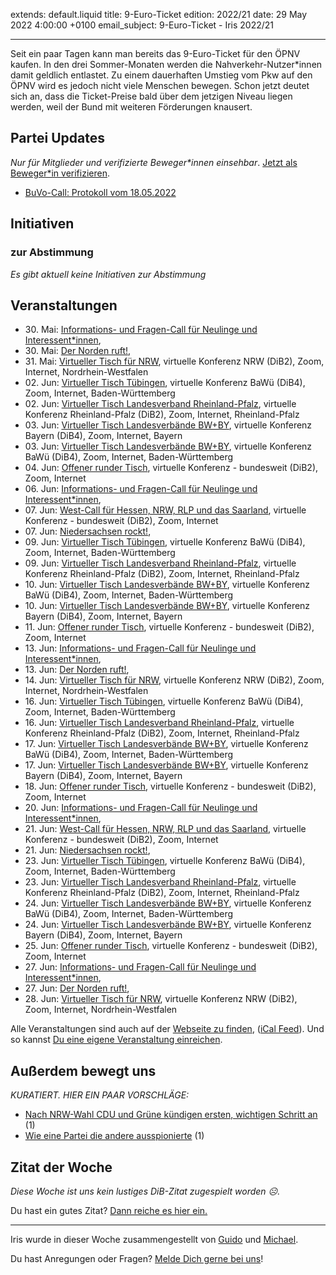 
extends: default.liquid
title: 9-Euro-Ticket
edition: 2022/21
date: 29 May 2022 4:00:00 +0100
email_subject: 9-Euro-Ticket - Iris 2022/21

---
Seit ein paar Tagen kann man bereits das 9-Euro-Ticket für den ÖPNV kaufen. In den drei Sommer-Monaten werden die Nahverkehr-Nutzer\*innen damit geldlich entlastet. Zu einem dauerhaften Umstieg vom Pkw auf den ÖPNV wird es jedoch nicht viele Menschen bewegen. Schon jetzt deutet sich an, dass die Ticket-Preise bald über dem jetzigen Niveau liegen werden, weil der Bund mit weiteren Förderungen knausert.


## Partei Updates

_Nur für Mitglieder und verifizierte Beweger\*innen einsehbar_. [Jetzt als Beweger\*in verifizieren](https://bewegung.jetzt/bewegerin-werden/).

 - [BuVo-Call: Protokoll vom 18.05.2022](https://marktplatz.bewegung.jetzt/t/buvo-call-protokoll-vom-18-05-2022/39472)

## Initiativen

### zur Abstimmung
_Es gibt aktuell keine Initiativen zur Abstimmung_

## Veranstaltungen

 - 30.&nbsp;Mai: [Informations- und Fragen-Call für Neulinge und Interessent*innen](https://bewegung.jetzt/veranstaltungen/informations-und-fragen-call-fuer-neulinge-und-interessentinnen-2022-05-30/), 
 - 30.&nbsp;Mai: [Der Norden ruft!](https://bewegung.jetzt/veranstaltungen/der-norden-ruft-2022-05-30/), 
 - 31.&nbsp;Mai: [Virtueller Tisch für NRW](https://bewegung.jetzt/veranstaltungen/virtueller-tisch-landesverbaende-bwby-2022-05-31/), virtuelle Konferenz NRW (DiB2), Zoom, Internet, Nordrhein-Westfalen
 - 02.&nbsp;Jun: [Virtueller Tisch Tübingen](https://bewegung.jetzt/veranstaltungen/virtueller-tisch-tuebingen-2022-06-02/), virtuelle Konferenz BaWü (DiB4), Zoom, Internet, Baden-Württemberg
 - 02.&nbsp;Jun: [Virtueller Tisch Landesverband Rheinland-Pfalz](https://bewegung.jetzt/veranstaltungen/virtueller-tisch-landesverband-rheinland-pfalz-2022-06-02/), virtuelle Konferenz Rheinland-Pfalz (DiB2), Zoom, Internet, Rheinland-Pfalz
 - 03.&nbsp;Jun: [Virtueller Tisch Landesverbände BW+BY](https://bewegung.jetzt/veranstaltungen/virtueller-tisch-landesverbaende-bwby-2-2022-06-03/), virtuelle Konferenz Bayern (DiB4), Zoom, Internet, Bayern
 - 03.&nbsp;Jun: [Virtueller Tisch Landesverbände BW+BY](https://bewegung.jetzt/veranstaltungen/virtueller-tisch-landesverbaende-bwby-3-2022-06-03/), virtuelle Konferenz BaWü (DiB4), Zoom, Internet, Baden-Württemberg
 - 04.&nbsp;Jun: [Offener runder Tisch](https://bewegung.jetzt/veranstaltungen/offener-runder-tisch-2022-06-04/), virtuelle Konferenz - bundesweit (DiB2), Zoom, Internet
 - 06.&nbsp;Jun: [Informations- und Fragen-Call für Neulinge und Interessent*innen](https://bewegung.jetzt/veranstaltungen/informations-und-fragen-call-fuer-neulinge-und-interessentinnen-2022-06-06/), 
 - 07.&nbsp;Jun: [West-Call für Hessen, NRW, RLP und das Saarland](https://bewegung.jetzt/veranstaltungen/west-call-fuer-hessen-nrw-rlp-und-das-saarland-2022-06-07/), virtuelle Konferenz - bundesweit (DiB2), Zoom, Internet
 - 07.&nbsp;Jun: [Niedersachsen rockt!](https://bewegung.jetzt/veranstaltungen/niedersachsen-call-2022-06-07/), 
 - 09.&nbsp;Jun: [Virtueller Tisch Tübingen](https://bewegung.jetzt/veranstaltungen/virtueller-tisch-tuebingen-2022-06-09/), virtuelle Konferenz BaWü (DiB4), Zoom, Internet, Baden-Württemberg
 - 09.&nbsp;Jun: [Virtueller Tisch Landesverband Rheinland-Pfalz](https://bewegung.jetzt/veranstaltungen/virtueller-tisch-landesverband-rheinland-pfalz-2022-06-09/), virtuelle Konferenz Rheinland-Pfalz (DiB2), Zoom, Internet, Rheinland-Pfalz
 - 10.&nbsp;Jun: [Virtueller Tisch Landesverbände BW+BY](https://bewegung.jetzt/veranstaltungen/virtueller-tisch-landesverbaende-bwby-3-2022-06-10/), virtuelle Konferenz BaWü (DiB4), Zoom, Internet, Baden-Württemberg
 - 10.&nbsp;Jun: [Virtueller Tisch Landesverbände BW+BY](https://bewegung.jetzt/veranstaltungen/virtueller-tisch-landesverbaende-bwby-2-2022-06-10/), virtuelle Konferenz Bayern (DiB4), Zoom, Internet, Bayern
 - 11.&nbsp;Jun: [Offener runder Tisch](https://bewegung.jetzt/veranstaltungen/offener-runder-tisch-2022-06-11/), virtuelle Konferenz - bundesweit (DiB2), Zoom, Internet
 - 13.&nbsp;Jun: [Informations- und Fragen-Call für Neulinge und Interessent*innen](https://bewegung.jetzt/veranstaltungen/informations-und-fragen-call-fuer-neulinge-und-interessentinnen-2022-06-13/), 
 - 13.&nbsp;Jun: [Der Norden ruft!](https://bewegung.jetzt/veranstaltungen/der-norden-ruft-2022-06-13/), 
 - 14.&nbsp;Jun: [Virtueller Tisch für NRW](https://bewegung.jetzt/veranstaltungen/virtueller-tisch-landesverbaende-bwby-2022-06-14/), virtuelle Konferenz NRW (DiB2), Zoom, Internet, Nordrhein-Westfalen
 - 16.&nbsp;Jun: [Virtueller Tisch Tübingen](https://bewegung.jetzt/veranstaltungen/virtueller-tisch-tuebingen-2022-06-16/), virtuelle Konferenz BaWü (DiB4), Zoom, Internet, Baden-Württemberg
 - 16.&nbsp;Jun: [Virtueller Tisch Landesverband Rheinland-Pfalz](https://bewegung.jetzt/veranstaltungen/virtueller-tisch-landesverband-rheinland-pfalz-2022-06-16/), virtuelle Konferenz Rheinland-Pfalz (DiB2), Zoom, Internet, Rheinland-Pfalz
 - 17.&nbsp;Jun: [Virtueller Tisch Landesverbände BW+BY](https://bewegung.jetzt/veranstaltungen/virtueller-tisch-landesverbaende-bwby-3-2022-06-17/), virtuelle Konferenz BaWü (DiB4), Zoom, Internet, Baden-Württemberg
 - 17.&nbsp;Jun: [Virtueller Tisch Landesverbände BW+BY](https://bewegung.jetzt/veranstaltungen/virtueller-tisch-landesverbaende-bwby-2-2022-06-17/), virtuelle Konferenz Bayern (DiB4), Zoom, Internet, Bayern
 - 18.&nbsp;Jun: [Offener runder Tisch](https://bewegung.jetzt/veranstaltungen/offener-runder-tisch-2022-06-18/), virtuelle Konferenz - bundesweit (DiB2), Zoom, Internet
 - 20.&nbsp;Jun: [Informations- und Fragen-Call für Neulinge und Interessent*innen](https://bewegung.jetzt/veranstaltungen/informations-und-fragen-call-fuer-neulinge-und-interessentinnen-2022-06-20/), 
 - 21.&nbsp;Jun: [West-Call für Hessen, NRW, RLP und das Saarland](https://bewegung.jetzt/veranstaltungen/west-call-fuer-hessen-nrw-rlp-und-das-saarland-2022-06-21/), virtuelle Konferenz - bundesweit (DiB2), Zoom, Internet
 - 21.&nbsp;Jun: [Niedersachsen rockt!](https://bewegung.jetzt/veranstaltungen/niedersachsen-call-2022-06-21/), 
 - 23.&nbsp;Jun: [Virtueller Tisch Tübingen](https://bewegung.jetzt/veranstaltungen/virtueller-tisch-tuebingen-2022-06-23/), virtuelle Konferenz BaWü (DiB4), Zoom, Internet, Baden-Württemberg
 - 23.&nbsp;Jun: [Virtueller Tisch Landesverband Rheinland-Pfalz](https://bewegung.jetzt/veranstaltungen/virtueller-tisch-landesverband-rheinland-pfalz-2022-06-23/), virtuelle Konferenz Rheinland-Pfalz (DiB2), Zoom, Internet, Rheinland-Pfalz
 - 24.&nbsp;Jun: [Virtueller Tisch Landesverbände BW+BY](https://bewegung.jetzt/veranstaltungen/virtueller-tisch-landesverbaende-bwby-3-2022-06-24/), virtuelle Konferenz BaWü (DiB4), Zoom, Internet, Baden-Württemberg
 - 24.&nbsp;Jun: [Virtueller Tisch Landesverbände BW+BY](https://bewegung.jetzt/veranstaltungen/virtueller-tisch-landesverbaende-bwby-2-2022-06-24/), virtuelle Konferenz Bayern (DiB4), Zoom, Internet, Bayern
 - 25.&nbsp;Jun: [Offener runder Tisch](https://bewegung.jetzt/veranstaltungen/offener-runder-tisch-2022-06-25/), virtuelle Konferenz - bundesweit (DiB2), Zoom, Internet
 - 27.&nbsp;Jun: [Informations- und Fragen-Call für Neulinge und Interessent*innen](https://bewegung.jetzt/veranstaltungen/informations-und-fragen-call-fuer-neulinge-und-interessentinnen-2022-06-27/), 
 - 27.&nbsp;Jun: [Der Norden ruft!](https://bewegung.jetzt/veranstaltungen/der-norden-ruft-2022-06-27/), 
 - 28.&nbsp;Jun: [Virtueller Tisch für NRW](https://bewegung.jetzt/veranstaltungen/virtueller-tisch-landesverbaende-bwby-2022-06-28/), virtuelle Konferenz NRW (DiB2), Zoom, Internet, Nordrhein-Westfalen

Alle Veranstaltungen sind auch auf der [Webseite zu finden](https://bewegung.jetzt/veranstaltungen/), ([iCal Feed](https://bewegung.jetzt/?ical=1)). Und so kannst [Du eine eigene Veranstaltung einreichen](https://marktplatz.bewegung.jetzt/t/eine-veranstaltung-auf-der-webseite-einreichen/21379).


## Außerdem bewegt uns

_KURATIERT. HIER EIN PAAR VORSCHLÄGE:_
 - [Nach NRW-Wahl CDU und Grüne kündigen ersten, wichtigen Schritt an](https://marktplatz.bewegung.jetzt/t/nach-nrw-wahl-cdu-und-gruene-kuendigen-ersten-wichtigen-schritt-an/39473) (1)
 - [Wie eine Partei die andere ausspionierte](https://marktplatz.bewegung.jetzt/t/wie-eine-partei-die-andere-ausspionierte/39478) (1)


## Zitat der Woche
_Diese Woche ist uns kein lustiges DiB-Zitat zugespielt worden ☹._

Du hast ein gutes Zitat? [Dann reiche es hier ein.](https://marktplatz.bewegung.jetzt/t/fortsetzung-lustige-dib-zitate/24431)


---

Iris wurde in dieser Woche zusammengestellt von [Guido](https://marktplatz.bewegung.jetzt/u/Guido/) und [Michael](https://marktplatz.bewegung.jetzt/u/MichaelVoss/).

Du hast Anregungen oder Fragen? [Melde Dich gerne bei uns](https://marktplatz.bewegung.jetzt/t/neu-iris-die-woechtliche-zusammenfasssung-zum-sonntagsbrunch/10990)!

